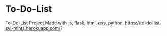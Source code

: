 # To-Do-List
To-Do-List Project
Made with js, flask, html, css, python.
https://to-do-list-zvi-mints.herokuapp.com/?
